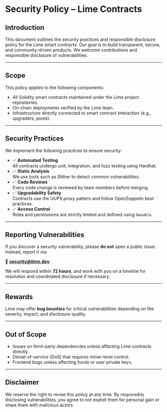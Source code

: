 # Security Policy – Lime Contracts

## Introduction
This document outlines the security practices and responsible disclosure policy for the Lime smart contracts. Our goal is to build transparent, secure, and community-driven products. We welcome contributions and responsible disclosure of vulnerabilities.

---

## Scope
This policy applies to the following components:

- All Solidity smart contracts maintained under the Lime project repositories.
- On-chain deployments verified by the Lime team.
- Infrastructure directly connected to smart contract interaction (e.g., upgraders, pools).

---

## Security Practices

We implement the following practices to ensure security:

- ✅ **Automated Testing**  
  All contracts undergo unit, integration, and fuzz testing using Hardhat.
- ✅ **Static Analysis**  
  We use tools such as Slither to detect common vulnerabilities.
- ✅ **Code Reviews**  
  Every code change is reviewed by team members before merging.
- ✅ **Upgradability Safety**  
  Contracts use the UUPS proxy pattern and follow OpenZeppelin best practices.
- ✅ **Access Control**  
  Roles and permissions are strictly limited and defined using `Ownable`.

---

## Reporting Vulnerabilities

If you discover a security vulnerability, please **do not** open a public issue. Instead, report it via:

📧 **security@lime.dev**  

We will respond within **72 hours**, and work with you on a timeline for resolution and coordinated disclosure if necessary.

---

## Rewards

Lime may offer **bug bounties** for critical vulnerabilities depending on the severity, impact, and disclosure quality.

---

## Out of Scope

- Issues on third-party dependencies unless affecting Lime contracts directly.
- Denial-of-service (DoS) that requires miner-level control.
- Frontend bugs unless affecting funds or user private keys.

---

## Disclaimer

We reserve the right to revise this policy at any time. By responsibly disclosing vulnerabilities, you agree to not exploit them for personal gain or share them with malicious actors.

